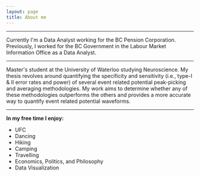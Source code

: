 ```yaml
---
layout: page
title: About me
---
```


---
Currently I'm a Data Analyst working for the BC Pension Corporation. Previously, I worked for the BC Government in the Labour Market Information Office as a Data Analyst.

---
Master's student at the University of Waterloo studying Neuroscience. My thesis revolves around quantifying the specificity and sensitivity (i.e., type-I & II error rates and power) of several event related potential peak-picking and averaging methodologies. My work aims to determine whether any of these methodologies outperforms the others and provides a more accurate way to quantify event related potential waveforms.

---
**In my free time I enjoy:**
- UFC
- Dancing
- Hiking
- Camping
- Travelling
- Economics, Politics, and Philosophy
- Data Visualization

